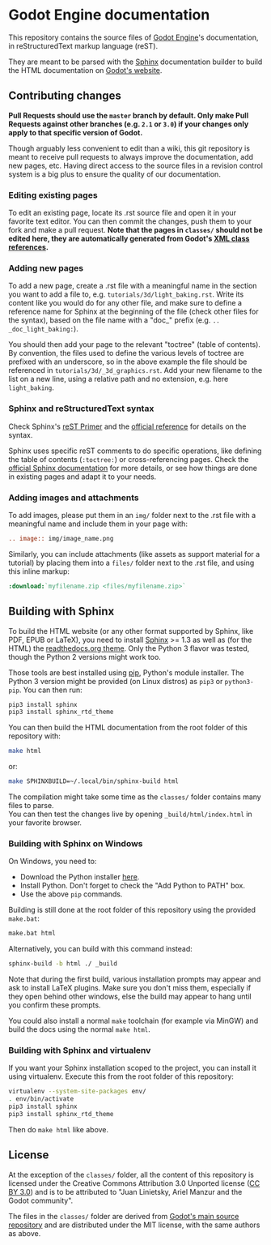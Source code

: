 # Godot Engine documentation

This repository contains the source files of [Godot Engine](http://godotengine.org)'s documentation,  in reStructuredText markup language (reST).

They are meant to be parsed with the [Sphinx](http://sphinx-doc.org/) documentation builder to build the HTML documentation on [Godot's website](http://docs.godotengine.org).

## Contributing changes

**Pull Requests should use the `master` branch by default. Only make Pull Requests against other branches (e.g. `2.1` or `3.0`) if your changes only apply to that specific version of Godot.**

Though arguably less convenient to edit than a wiki, this git repository is meant to receive pull requests to always improve the documentation, add new pages, etc. Having direct access to the source files in a revision control system is a big plus to ensure the quality of our documentation.

### Editing existing pages

To edit an existing page, locate its .rst source file and open it in your favorite text editor. You can then commit the changes, push them to your fork and make a pull request. **Note that the pages in `classes/` should not be edited here, they are automatically generated from Godot's [XML class references](https://github.com/godotengine/godot/tree/master/doc/classes).**

### Adding new pages

To add a new page, create a .rst file with a meaningful name in the section you want to add a file to, e.g. `tutorials/3d/light_baking.rst`. Write its content like you would do for any other file, and make sure to define a reference name for Sphinx at the beginning of the file (check other files for the syntax), based on the file name with a "doc_" prefix (e.g. `.. _doc_light_baking:`).

You should then add your page to the relevant "toctree" (table of contents). By convention, the files used to define the various levels of toctree are prefixed with an underscore, so in the above example the file should be referenced in `tutorials/3d/_3d_graphics.rst`. Add your new filename to the list on a new line, using a relative path and no extension, e.g. here `light_baking`.

### Sphinx and reStructuredText syntax

Check Sphinx's [reST Primer](http://www.sphinx-doc.org/en/stable/rest.html) and the [official reference](http://docutils.sourceforge.net/rst.html) for details on the syntax.

Sphinx uses specific reST comments to do specific operations, like defining the table of contents (`:toctree:`) or cross-referencing pages. Check the [official Sphinx documentation](http://www.sphinx-doc.org/en/stable/index.html) for more details, or see how things are done in existing pages and adapt it to your needs.

### Adding images and attachments

To add images, please put them in an `img/` folder next to the .rst file with a meaningful name and include them in your page with:
```rst
.. image:: img/image_name.png
```

Similarly, you can include attachments (like assets as support material for a tutorial) by placing them into a `files/` folder next to the .rst file, and using this inline markup:
```rst
:download:`myfilename.zip <files/myfilename.zip>`
```

## Building with Sphinx

To build the HTML website (or any other format supported by Sphinx, like PDF, EPUB or LaTeX), you need to install [Sphinx](http://sphinx-doc.org/) >= 1.3 as well as (for the HTML) the [readthedocs.org theme](https://github.com/snide/sphinx_rtd_theme). Only the Python 3 flavor was tested, though the Python 2 versions might work too.

Those tools are best installed using [pip](https://pip.pypa.io), Python's module installer. The Python 3 version might be provided (on Linux distros) as `pip3` or `python3-pip`. You can then run:

```sh
pip3 install sphinx
pip3 install sphinx_rtd_theme
```

You can then build the HTML documentation from the root folder of this repository with:

```sh
make html
```

or:

```sh
make SPHINXBUILD=~/.local/bin/sphinx-build html
```

The compilation might take some time as the `classes/` folder contains many files to parse.  
You can then test the changes live by opening `_build/html/index.html` in your favorite browser.

### Building with Sphinx on Windows

On Windows, you need to: 
* Download the Python installer [here](https://www.python.org/downloads/).
* Install Python. Don't forget to check the "Add Python to PATH" box.
* Use the above `pip` commands.

Building is still done at the root folder of this repository using the provided `make.bat`:
```sh
make.bat html
```

Alternatively, you can build with this command instead:
```sh
sphinx-build -b html ./ _build
```

Note that during the first build, various installation prompts may appear and ask to install LaTeX plugins.
Make sure you don't miss them, especially if they open behind other windows, else the build may appear to hang until you confirm these prompts.

You could also install a normal `make` toolchain (for example via MinGW) and build the docs using the normal `make html`.

### Building with Sphinx and virtualenv

If you want your Sphinx installation scoped to the project, you can install it using virtualenv.
Execute this from the root folder of this repository:

```sh
virtualenv --system-site-packages env/
. env/bin/activate
pip3 install sphinx
pip3 install sphinx_rtd_theme
```

Then do `make html` like above.

## License

At the exception of the `classes/` folder, all the content of this repository is licensed under the Creative Commons Attribution 3.0 Unported license ([CC BY 3.0](https://creativecommons.org/licenses/by/3.0/)) and is to be attributed to "Juan Linietsky, Ariel Manzur and the Godot community".

The files in the `classes/` folder are derived from [Godot's main source repository](https://github.com/godotengine/godot) and are distributed under the MIT license, with the same authors as above.
